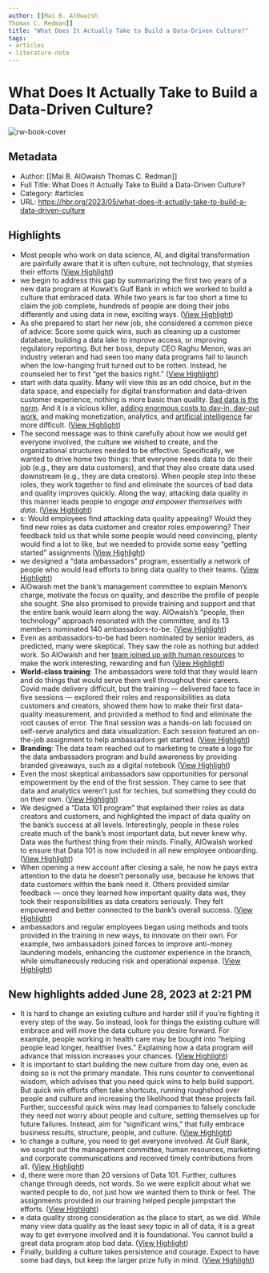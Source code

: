 ```yaml
---
author: [[Mai B. AlOwaish
Thomas C. Redman]]
title: "What Does It Actually Take to Build a Data-Driven Culture?"
tags: 
- articles
- literature-note
---
```

# What Does It Actually Take to Build a Data-Driven Culture?

![rw-book-cover](https://hbr.org/favicon.ico)

## Metadata
- Author: [[Mai B. AlOwaish
Thomas C. Redman]]
- Full Title: What Does It Actually Take to Build a Data-Driven Culture?
- Category: #articles
- URL: https://hbr.org/2023/05/what-does-it-actually-take-to-build-a-data-driven-culture

## Highlights
- Most people who work on data science, AI, and digital transformation are painfully aware that it is often culture, not technology, that stymies their efforts ([View Highlight](https://read.readwise.io/read/01h40r7njyrt31t799h9mn66hk))
- we begin to address this gap by summarizing the first two years of a new data program at Kuwait’s Gulf Bank in which we worked to build a culture that embraced data. While two years is far too short a time to claim the job complete, hundreds of people are doing their jobs differently and using data in new, exciting ways. ([View Highlight](https://read.readwise.io/read/01h40r8cefv8t8geq414ken1yw))
- As she prepared to start her new job, she considered a common piece of advice: Score some quick wins, such as cleaning up a customer database, building a data lake to improve access, or improving regulatory reporting. But her boss, deputy CEO Raghu Menon, was an industry veteran and had seen too many data programs fail to launch when the low-hanging fruit turned out to be rotten. Instead, he counseled her to first “get the basics right.” ([View Highlight](https://read.readwise.io/read/01h40r9faj0sxh62fw86cpg8v2))
- start with data quality. Many will view this as an odd choice, but in the data space, and especially for digital transformation and data-driven customer experience, nothing is more basic than quality. [Bad data is the norm](https://hbr.org/2017/09/only-3-of-companies-data-meets-basic-quality-standards). And it is a vicious killer, [adding enormous costs to day-in, day-out work](https://hbr.org/2022/11/bad-data-is-sapping-your-teams-productivity), and making monetization, analytics, and [artificial intelligence](https://hbr.org/2018/04/if-your-data-is-bad-your-machine-learning-tools-are-useless) far more difficult. ([View Highlight](https://read.readwise.io/read/01h40r9z49yccdk0t638n2yybx))
- The second message was to think carefully about how we would get everyone involved, the culture we wished to create, and the organizational structures needed to be effective. Specifically, we wanted to drive home two things: that everyone needs data to do their job (e.g., they are data customers), and that they also create data used downstream (e.g., they are data creators). When people step into these roles, they work together to find and eliminate the sources of bad data and quality improves quickly. Along the way, attacking data quality in this manner leads people to *engage and empower* *themselves with data*. ([View Highlight](https://read.readwise.io/read/01h40rakjydqeprhrgmx7fv5zq))
- s: Would employees find attacking data quality appealing? Would they find new roles as data customer and creator roles empowering? Their feedback told us that while some people would need convincing, plenty would find a lot to like, but we needed to provide some easy “getting started” assignments ([View Highlight](https://read.readwise.io/read/01h40rsh0z85bdah3s15arfawy))
- we designed a “data ambassadors” program, essentially a network of people who would lead efforts to bring data quality to their teams. ([View Highlight](https://read.readwise.io/read/01h40rsvsy2ehftxsqc3typcqk))
- AlOwaish met the bank’s management committee to explain Menon’s charge, motivate the focus on quality, and describe the profile of people she sought. She also promised to provide training and support and that the entire bank would learn along the way. AlOwaish’s “people, then technology” approach resonated with the committee, and its 13 members nominated 140 ambassadors-to-be. ([View Highlight](https://read.readwise.io/read/01h40rtdeq9x7zdx27j5keg57p))
- Even as ambassadors-to-be had been nominated by senior leaders, as predicted, many were skeptical. They saw the role as nothing but added work. So AlOwaish and her [team joined up with human resources](https://www.myhrfuture.com/blog/why-are-people-the-key-ingredients-to-data-driven-transformation) to make the work interesting, rewarding and fun ([View Highlight](https://read.readwise.io/read/01h40rtvkdg14jf9x3wvazcnpb))
- **World-class training**: The ambassadors were told that they would learn and do things that would serve them well throughout their careers. Covid made delivery difficult, but the training — delivered face to face in five sessions — explored their roles and responsibilities as data customers and creators, showed them how to make their first data-quality measurement, and provided a method to find and eliminate the root causes of error. The final session was a hands-on lab focused on self-serve analytics and data visualization. Each session featured an on-the-job assignment to help ambassadors get started. ([View Highlight](https://read.readwise.io/read/01h40rvfj3r3p6418k5fxdzs77))
- **Branding**: The data team reached out to marketing to create a logo for the data ambassadors program and build awareness by providing branded giveaways, such as a digital notebook ([View Highlight](https://read.readwise.io/read/01h40rvxasms0emnc8j3zeej9n))
- Even the most skeptical ambassadors saw opportunities for personal empowerment by the end of the first session. They came to see that data and analytics weren’t just for techies, but something they could do on their own. ([View Highlight](https://read.readwise.io/read/01h40rw5derj2y4ympa1h4zd2e))
- We designed a “Data 101 program” that explained their roles as data creators and customers, and highlighted the impact of data quality on the bank’s success at all levels. Interestingly, people in these roles create much of the bank’s most important data, but never knew why. Data was the furthest thing from their minds. Finally, AlOwaish worked to ensure that Data 101 is now included in all new employee onboarding. ([View Highlight](https://read.readwise.io/read/01h40rwqscfez6md7z48nvybhs))
- When opening a new account after closing a sale, he now he pays extra attention to the data he doesn’t personally use, because he knows that data customers within the bank need it. Others provided similar feedback — once they learned how important quality data was, they took their responsibilities as data creators seriously. They felt empowered and better connected to the bank’s overall success. ([View Highlight](https://read.readwise.io/read/01h40rxf4g8g8a8h87y8y9gse4))
- ambassadors and regular employees began using methods and tools provided in the training in new ways, to innovate on their own. For example, two ambassadors joined forces to improve anti-money laundering models, enhancing the customer experience in the branch, while simultaneously reducing risk and operational expense. ([View Highlight](https://read.readwise.io/read/01h40ryed7bpr92ch1xd5w8cd2))
## New highlights added June 28, 2023 at 2:21 PM
- It is hard to change an existing culture and harder still if you’re fighting it every step of the way. So instead, look for things the existing culture will embrace and will move the data culture you desire forward. For example, people working in health care may be bought into “helping people lead longer, healthier lives.” Explaining how a data program will advance that mission increases your chances. ([View Highlight](https://read.readwise.io/read/01h40w8nchyxdcmh7a9a6qz77s))
- It is important to start building the new culture from day one, even as doing so is not the primary mandate. This runs counter to conventional wisdom, which advises that you need quick wins to help build support. But quick win efforts often take shortcuts, running roughshod over people and culture and increasing the likelihood that these projects fail. Further, successful quick wins may lead companies to falsely conclude they need not worry about people and culture, setting themselves up for future failures. Instead, aim for “significant wins,” that fully embrace business results, structure, people, and culture. ([View Highlight](https://read.readwise.io/read/01h40wawpzh82dgqq5d09q6e9n))
- to change a culture, you need to get everyone involved. At Gulf Bank, we sought out the management committee, human resources, marketing and corporate communications and received timely contributions from all. ([View Highlight](https://read.readwise.io/read/01h40wb9b6zzc12v9fzjnahjnj))
- d, there were more than 20 versions of Data 101. Further, cultures change through deeds, not words. So we were explicit about what we wanted people to do, not just how we wanted them to think or feel. The assignments provided in our training helped people jumpstart the efforts. ([View Highlight](https://read.readwise.io/read/01h40wbkrj0y23enq5qefe9fck))
- e data quality strong consideration as the place to start, as we did. While many view data quality as the least sexy topic in all of data, it is a great way to get everyone involved and it is foundational. You cannot build a great data program atop bad data. ([View Highlight](https://read.readwise.io/read/01h40wbskn1vc4dyhgrpe5wbjp))
- Finally, building a culture takes persistence and courage. Expect to have some bad days, but keep the larger prize fully in mind. ([View Highlight](https://read.readwise.io/read/01h40wc4dzezmp5g7cdvds407v))
